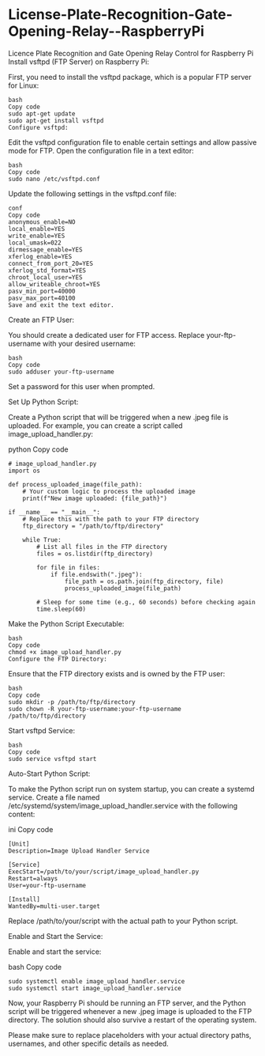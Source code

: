 # License-Plate-Recognition-Gate-Opening-Relay--RaspberryPi
Licence Plate Recognition and Gate Opening Relay Control for Raspberry Pi
Install vsftpd (FTP Server) on Raspberry Pi:

First, you need to install the vsftpd package, which is a popular FTP server for Linux:

```
bash
Copy code
sudo apt-get update
sudo apt-get install vsftpd
Configure vsftpd:
```
Edit the vsftpd configuration file to enable certain settings and allow passive mode for FTP. Open the configuration file in a text editor:

```
bash
Copy code
sudo nano /etc/vsftpd.conf
```

Update the following settings in the vsftpd.conf file:

```
conf
Copy code
anonymous_enable=NO
local_enable=YES
write_enable=YES
local_umask=022
dirmessage_enable=YES
xferlog_enable=YES
connect_from_port_20=YES
xferlog_std_format=YES
chroot_local_user=YES
allow_writeable_chroot=YES
pasv_min_port=40000
pasv_max_port=40100
Save and exit the text editor.
```

Create an FTP User:

You should create a dedicated user for FTP access. Replace your-ftp-username with your desired username:

```
bash
Copy code
sudo adduser your-ftp-username
```

Set a password for this user when prompted.

Set Up Python Script:

Create a Python script that will be triggered when a new .jpeg file is uploaded. For example, you can create a script called image_upload_handler.py:

python
Copy code
```
# image_upload_handler.py
import os

def process_uploaded_image(file_path):
    # Your custom logic to process the uploaded image
    print(f"New image uploaded: {file_path}")

if __name__ == "__main__":
    # Replace this with the path to your FTP directory
    ftp_directory = "/path/to/ftp/directory"

    while True:
        # List all files in the FTP directory
        files = os.listdir(ftp_directory)

        for file in files:
            if file.endswith(".jpeg"):
                file_path = os.path.join(ftp_directory, file)
                process_uploaded_image(file_path)

        # Sleep for some time (e.g., 60 seconds) before checking again
        time.sleep(60)
```

Make the Python Script Executable:

```
bash
Copy code
chmod +x image_upload_handler.py
Configure the FTP Directory:
```

Ensure that the FTP directory exists and is owned by the FTP user:

```
bash
Copy code
sudo mkdir -p /path/to/ftp/directory
sudo chown -R your-ftp-username:your-ftp-username /path/to/ftp/directory
```

Start vsftpd Service:

```
bash
Copy code
sudo service vsftpd start
```

Auto-Start Python Script:

To make the Python script run on system startup, you can create a systemd service. Create a file named /etc/systemd/system/image_upload_handler.service with the following content:

ini
Copy code
```
[Unit]
Description=Image Upload Handler Service

[Service]
ExecStart=/path/to/your/script/image_upload_handler.py
Restart=always
User=your-ftp-username

[Install]
WantedBy=multi-user.target
```

Replace /path/to/your/script with the actual path to your Python script.

Enable and Start the Service:

Enable and start the service:

bash
Copy code
```
sudo systemctl enable image_upload_handler.service
sudo systemctl start image_upload_handler.service
```

Now, your Raspberry Pi should be running an FTP server, and the Python script will be triggered whenever a new .jpeg image is uploaded to the FTP directory. The solution should also survive a restart of the operating system.

Please make sure to replace placeholders with your actual directory paths, usernames, and other specific details as needed.
